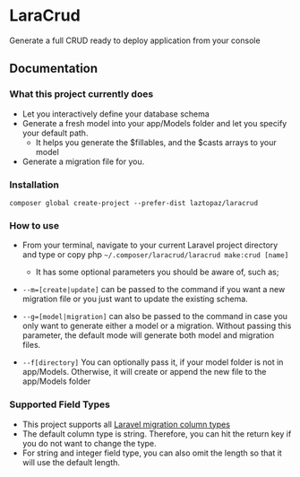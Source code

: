 # LaraCrud
Generate a full CRUD ready to deploy application from your console
## Documentation

### What this project currently does
- Let you interactively define your database schema
- Generate a fresh model into your app/Models folder and let you specify your default path.
  - It helps you generate the $fillables, and the $casts arrays to your model
- Generate a migration file for you.

### Installation
`composer global create-project --prefer-dist laztopaz/laracrud`

### How to use
- From your terminal, navigate to your current Laravel project directory and type or copy php `~/.composer/laracrud/laracrud make:crud [name]`
  - It has some optional parameters you should be aware of, such as;

- `--m=[create|update]` can be passed to the command if you want a new migration file or you just
want to update the existing schema.
- `--g=[model|migration]` can also be passed to the command in case you only want to generate either
a model or a migration. Without passing this parameter, the default mode will generate
both model and migration files.

- `--f[directory]` You can optionally pass it, if your model folder is not in app/Models. Otherwise, it will create or append 
the new file to the app/Models folder

### Supported Field Types
- This project supports all [Laravel migration column types](https://laravel.com/docs/5.5/migrations#creating-columns)
- The default column type is string. Therefore, you can hit the return key if you do not want to
change the type.
- For string and integer field type, you can also omit the length so that it will use the default
length.
